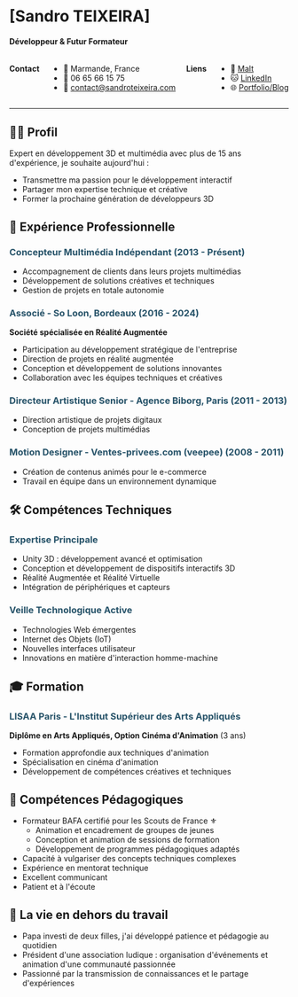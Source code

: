 # [Sandro TEIXEIRA]
#### Développeur & Futur Formateur

<div style="display: flex; justify-content: space-between;">

**Contact**
- 📍 Marmande, France
- 📱 06 65 66 15 75
- 📧 contact@sandroteixeira.com

**Liens**
- 💼 [Malt](https://www.malt.fr/profile/sandroteixeira)
- 🐱 [LinkedIn](https://www.linkedin.com/in/sandro-teixeira-91967721/)
- 🌐 [Portfolio/Blog](https://sandroteixeira.com)

</div>

---

## 👨‍💻 Profil

Expert en développement 3D et multimédia avec plus de 15 ans d'expérience, je souhaite aujourd'hui :
- Transmettre ma passion pour le développement interactif
- Partager mon expertise technique et créative
- Former la prochaine génération de développeurs 3D

## 💼 Expérience Professionnelle

<h3 style="color: #275369;">Concepteur Multimédia Indépendant (2013 - Présent)</h3>

- Accompagnement de clients dans leurs projets multimédias
- Développement de solutions créatives et techniques
- Gestion de projets en totale autonomie

<h3 style="color: #275369;">Associé - So Loon, Bordeaux (2016 - 2024)</h3>

**Société spécialisée en Réalité Augmentée**
- Participation au développement stratégique de l'entreprise
- Direction de projets en réalité augmentée
- Conception et développement de solutions innovantes
- Collaboration avec les équipes techniques et créatives

<h3 style="color: #275369;">Directeur Artistique Senior - Agence Biborg, Paris (2011 - 2013)</h3>

- Direction artistique de projets digitaux
- Conception  de projets multimédias

<h3 style="color: #275369;">Motion Designer - Ventes-privees.com (veepee) (2008 - 2011)</h3>

- Création de contenus animés pour le e-commerce
- Travail en équipe dans un environnement dynamique

## 🛠 Compétences Techniques

<h3 style="color: #275369;">Expertise Principale</h3>

- Unity 3D : développement avancé et optimisation
- Conception et développement de dispositifs interactifs 3D
- Réalité Augmentée et Réalité Virtuelle
- Intégration de périphériques et capteurs

<h3 style="color: #275369;">Veille Technologique Active</h3>

- Technologies Web émergentes
- Internet des Objets (IoT)
- Nouvelles interfaces utilisateur
- Innovations en matière d'interaction homme-machine

## 🎓 Formation
<h3 style="color: #275369;">LISAA Paris - L'Institut Supérieur des Arts Appliqués</h3>

**Diplôme en Arts Appliqués, Option Cinéma d'Animation** (3 ans)
- Formation approfondie aux techniques d'animation
- Spécialisation en cinéma d'animation
- Développement de compétences créatives et techniques

## 👥 Compétences Pédagogiques
- Formateur BAFA certifié pour les Scouts de France ⚜️
  - Animation et encadrement de groupes de jeunes
  - Conception et animation de sessions de formation
  - Développement de programmes pédagogiques adaptés
- Capacité à vulgariser des concepts techniques complexes
- Expérience en mentorat technique
- Excellent communicant
- Patient et à l'écoute

## 🌟 La vie en dehors du travail

- Papa investi de deux filles, j'ai développé patience et pédagogie au quotidien
- Président d'une association ludique : organisation d'événements et animation d'une communauté passionnée
- Passionné par la transmission de connaissances et le partage d'expériences
